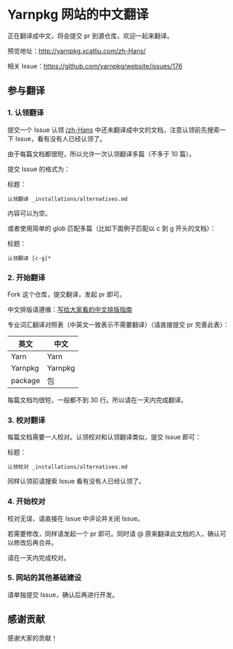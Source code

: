# Yarnpkg 网站的中文翻译

正在翻译成中文，将会提交 pr 到源仓库，欢迎一起来翻译。

预览地址：http://yarnpkg.xcatliu.com/zh-Hans/

相关 Issue：https://github.com/yarnpkg/website/issues/176

## 参与翻译

### 1. 认领翻译

提交一个 Issue 认领 [/zh-Hans](https://github.com/xcatliu/yarnpkg-website/tree/master/zh-Hans) 中还未翻译成中文的文档，注意认领前先搜索一下 Issue，看有没有人已经认领了。

由于每篇文档都很短，所以允许一次认领翻译多篇（不多于 10 篇）。

提交 Issue 的格式为：

标题：

```
认领翻译 _installations/alternatives.md
```

内容可以为空。

或者使用简单的 glob 匹配多篇（比如下面例子匹配以 c 到 g 开头的文档）：

标题：

```
认领翻译 [c-g]*
```

### 2. 开始翻译

Fork 这个仓库，提交翻译，发起 pr 即可。

中文排版请遵循：[写给大家看的中文排版指南](https://zhuanlan.zhihu.com/p/20506092)

专业词汇翻译对照表（中英文一致表示不需要翻译）（请直接提交 pr 完善此表）：

英文 | 中文
---- | ----
Yarn | Yarn
Yarnpkg | Yarnpkg
package | 包

每篇文档均很短，一般都不到 30 行。所以请在一天内完成翻译。

### 3. 校对翻译

每篇文档需要一人校对。认领校对和认领翻译类似，提交 Issue 即可：

标题：

```
认领校对 _installations/alternatives.md
```

同样认领前请搜索 Issue 看有没有人已经认领了。

### 4. 开始校对

校对无误，请直接在 Issue 中评论并关闭 Issue。

若需要修改，同样请发起一个 pr 即可。同时请 @ 原来翻译此文档的人，确认可以修改后再合并。

请在一天内完成校对。

### 5. 网站的其他基础建设

请单独提交 Issue，确认后再进行开发。

## 感谢贡献

感谢大家的贡献！
